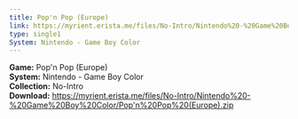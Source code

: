 ```yaml
---
title: Pop'n Pop (Europe)
link: https://myrient.erista.me/files/No-Intro/Nintendo%20-%20Game%20Boy%20Color/Pop'n%20Pop%20(Europe).zip
type: single1
System: Nintendo - Game Boy Color
---
```

<b>Game:</b> Pop'n Pop (Europe)<br>
<b>System:</b> Nintendo - Game Boy Color<br>
<b>Collection:</b> No-Intro<br>
<b>Download:</b> https://myrient.erista.me/files/No-Intro/Nintendo%20-%20Game%20Boy%20Color/Pop'n%20Pop%20(Europe).zip